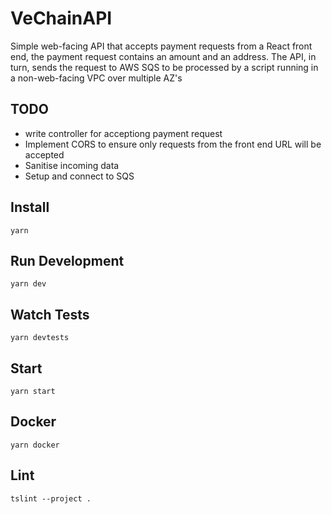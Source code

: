 # VeChainAPI
Simple web-facing API that accepts payment requests from a React front end, the payment request contains an amount and an address. The API, in turn, sends the request to AWS SQS to be processed by a script running in a non-web-facing VPC over multiple AZ's

## TODO

* write controller for acceptiong payment request 
* Implement CORS to ensure only requests from the front end URL will be accepted
* Sanitise incoming data
* Setup and connect to SQS


## Install

```ssh
yarn
```

## Run Development

```ssh
yarn dev
```

## Watch Tests

```ssh
yarn devtests
```

## Start

```ssh
yarn start
```

## Docker

```ssh
yarn docker
```

## Lint

```ssh
tslint --project .
```


